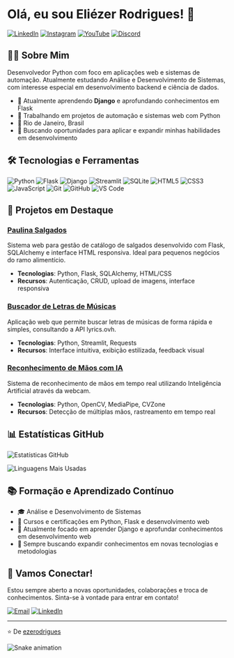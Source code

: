 # Olá, eu sou Eliézer Rodrigues! 👋

[![LinkedIn](https://img.shields.io/badge/LinkedIn-0077B5?style=for-the-badge&logo=linkedin&logoColor=white)](https://www.linkedin.com/in/ezerodrigues)
[![Instagram](https://img.shields.io/badge/Instagram-E4405F?style=for-the-badge&logo=instagram&logoColor=white)](https://www.instagram.com/ezerodrigues)
[![YouTube](https://img.shields.io/badge/YouTube-FF0000?style=for-the-badge&logo=youtube&logoColor=white)](https://www.youtube.com/ezerodrigues)
[![Discord](https://img.shields.io/badge/Discord-7289DA?style=for-the-badge&logo=discord&logoColor=white)](https://discord.com/users/ezerodrigues)

## 👨‍💻 Sobre Mim

Desenvolvedor Python com foco em aplicações web e sistemas de automação. Atualmente estudando Análise e Desenvolvimento de Sistemas, com interesse especial em desenvolvimento backend e ciência de dados.

- 🌱 Atualmente aprendendo **Django** e aprofundando conhecimentos em Flask
- 🔭 Trabalhando em projetos de automação e sistemas web com Python
- 📍 Rio de Janeiro, Brasil
- 💼 Buscando oportunidades para aplicar e expandir minhas habilidades em desenvolvimento

## 🛠️ Tecnologias e Ferramentas

![Python](https://img.shields.io/badge/Python-3776AB?style=for-the-badge&logo=python&logoColor=white)
![Flask](https://img.shields.io/badge/Flask-000000?style=for-the-badge&logo=flask&logoColor=white)
![Django](https://img.shields.io/badge/Django-092E20?style=for-the-badge&logo=django&logoColor=white)
![Streamlit](https://img.shields.io/badge/Streamlit-FF4B4B?style=for-the-badge&logo=streamlit&logoColor=white)
![SQLite](https://img.shields.io/badge/SQLite-07405E?style=for-the-badge&logo=sqlite&logoColor=white)
![HTML5](https://img.shields.io/badge/HTML5-E34F26?style=for-the-badge&logo=html5&logoColor=white)
![CSS3](https://img.shields.io/badge/CSS3-1572B6?style=for-the-badge&logo=css3&logoColor=white)
![JavaScript](https://img.shields.io/badge/JavaScript-F7DF1E?style=for-the-badge&logo=javascript&logoColor=black)
![Git](https://img.shields.io/badge/Git-F05032?style=for-the-badge&logo=git&logoColor=white)
![GitHub](https://img.shields.io/badge/GitHub-100000?style=for-the-badge&logo=github&logoColor=white)
![VS Code](https://img.shields.io/badge/VS_Code-0078D4?style=for-the-badge&logo=visual%20studio%20code&logoColor=white)

## 🚀 Projetos em Destaque

### [Paulina Salgados](https://github.com/ezerodrigues/paulina-salgados)
Sistema web para gestão de catálogo de salgados desenvolvido com Flask, SQLAlchemy e interface HTML responsiva. Ideal para pequenos negócios do ramo alimentício.
- **Tecnologias**: Python, Flask, SQLAlchemy, HTML/CSS
- **Recursos**: Autenticação, CRUD, upload de imagens, interface responsiva

### [Buscador de Letras de Músicas](https://github.com/ezerodrigues/projeto-letra-musica)
Aplicação web que permite buscar letras de músicas de forma rápida e simples, consultando a API lyrics.ovh.
- **Tecnologias**: Python, Streamlit, Requests
- **Recursos**: Interface intuitiva, exibição estilizada, feedback visual

### [Reconhecimento de Mãos com IA](https://github.com/ezerodrigues/projeto_ia)
Sistema de reconhecimento de mãos em tempo real utilizando Inteligência Artificial através da webcam.
- **Tecnologias**: Python, OpenCV, MediaPipe, CVZone
- **Recursos**: Detecção de múltiplas mãos, rastreamento em tempo real

## 📊 Estatísticas GitHub

![Estatísticas GitHub](https://github-readme-stats.vercel.app/api?username=ezerodrigues&show_icons=true&theme=radical)

![Linguagens Mais Usadas](https://github-readme-stats.vercel.app/api/top-langs/?username=ezerodrigues&layout=compact&theme=radical)

## 📚 Formação e Aprendizado Contínuo

- 🎓 Análise e Desenvolvimento de Sistemas
- 📘 Cursos e certificações em Python, Flask e desenvolvimento web
- 🌱 Atualmente focado em aprender Django e aprofundar conhecimentos em desenvolvimento web
- 📖 Sempre buscando expandir conhecimentos em novas tecnologias e metodologias

## 🤝 Vamos Conectar!

Estou sempre aberto a novas oportunidades, colaborações e troca de conhecimentos. Sinta-se à vontade para entrar em contato!

[![Email](https://img.shields.io/badge/Email-D14836?style=for-the-badge&logo=gmail&logoColor=white)](mailto:ezerodrigues.dev@gmail.com)
[![LinkedIn](https://img.shields.io/badge/LinkedIn-0077B5?style=for-the-badge&logo=linkedin&logoColor=white)](https://www.linkedin.com/in/ezerodrigues)

---

⭐️ De [ezerodrigues](https://github.com/ezerodrigues)

![Snake animation](https://github.com/ezerodrigues/ezerodrigues/blob/output/github-contribution-grid-snake.svg)